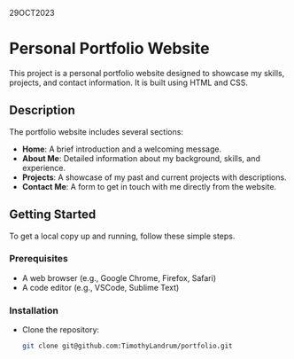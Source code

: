 29OCT2023

# Personal Portfolio Website

This project is a personal portfolio website designed to showcase my skills, projects, and contact information. It is built using HTML and CSS.

## Description

The portfolio website includes several sections:
- **Home**: A brief introduction and a welcoming message.
- **About Me**: Detailed information about my background, skills, and experience.
- **Projects**: A showcase of my past and current projects with descriptions.
- **Contact Me**: A form to get in touch with me directly from the website.

## Getting Started

To get a local copy up and running, follow these simple steps.

### Prerequisites

- A web browser (e.g., Google Chrome, Firefox, Safari)
- A code editor (e.g., VSCode, Sublime Text)

### Installation

- Clone the repository:
   ```sh
   git clone git@github.com:TimothyLandrum/portfolio.git

